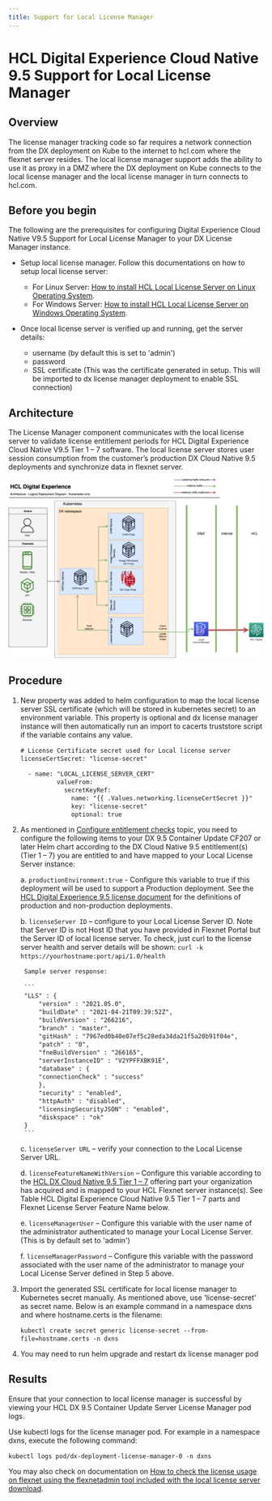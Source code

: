 ```yaml
---
title: Support for Local License Manager
---
```


# HCL Digital Experience Cloud Native 9.5 Support for Local License Manager

## Overview

The license manager tracking code so far requires a network connection from the DX deployment on Kube to the internet to hcl.com where the flexnet server resides. The local license manager support adds the ability to use it as proxy in a DMZ where the DX deployment on Kube connects to the local license manager and the local license manager in turn connects to hcl.com.

## Before you begin

The following are the prerequisites for configuring Digital Experience Cloud Native V9.5 Support for Local License Manager to your DX License Manager instance.  

- Setup local license manager. Follow this documentations on how to setup local license server:
    - For Linux Server: [How to install HCL Local License Server on Linux Operating System](https://support.hcltechsw.com/csm?sys_kb_id=219670d1db01c9d8a45ad9fcd39619e0&id=kb_article_view&sysparm_rank=4&sysparm_tsqueryId=0ead29fb1b68b810a67e9759bc4bcb41&spa=1). 
    - For Windows Server: [How to install HCL Local License Server on Windows Operating System](https://support.hcltechsw.com/csm?sys_kb_id=3cb81a751b799950534c4159cc4bcb5a&id=kb_article_view&sysparm_rank=14&sysparm_tsqueryId=2a7531f71be8b810a67e9759bc4bcb9e&spa=1). 

- Once local license server is verified up and running, get the server details:
    - username (by default this is set to 'admin')
    - password
    - SSL certificate (This was the certificate generated in setup. This will be imported to dx license manager deployment to enable SSL connection)

## Architecture

The License Manager component communicates with the local license server to validate license entitlement periods for HCL Digital Experience Cloud Native V9.5 Tier 1 – 7 software. The local license server stores user session consumption from the customer’s production DX Cloud Native 9.5 deployments and synchronize data in flexnet server.

![](../../software_licensing_portal/_img/DX_95_container_local_license_manager_support_arch.png)

## Procedure

1. New property was added to helm configuration to map the local license server SSL certificate (which will be stored in kubernetes secret) to an environment variable. This property is optional and dx license manager instance will then automatically run an import to cacerts truststore script if the variable contains any value.

    ```
    # License Certificate secret used for Local license server
    licenseCertSecret: "license-secret"
    ```

    ```
      - name: "LOCAL_LICENSE_SERVER_CERT"
              valueFrom:
                secretKeyRef:
                  name: "{{ .Values.networking.licenseCertSecret }}"
                  key: "license-secret"
                  optional: true
    ```

2. As mentioned in [Configure entitlement checks](index.md) topic, you need to configure the following items to your DX 9.5 Container Update CF207 or later Helm chart according to the DX Cloud Native 9.5 entitlement(s) (Tier 1 – 7) you are entitled to and have mapped to your Local License Server instance:

    a.  `productionEnvironment:true` - Configure this variable to true if this deployment will be used to support a Production deployment. See the [HCL Digital Experience 9.5 license document](https://www.hcltechsw.com/wps/wcm/connect/61f40a7e-d2ca-42d4-b24c-d5adfd4fe54d/HCL+Digital+Experience+Cloud+Native+v9.5.pdf?MOD=AJPERES&CONVERT_TO=url&CACHEID=ROOTWORKSPACE-61f40a7e-d2ca-42d4-b24c-d5adfd4fe54d-n-MmIad) for the definitions of production and non-production deployments. 

    b. `licenseServer ID` – configure to your Local License Server ID. Note that Server ID is not Host ID that you have provided in Flexnet Portal but the Server ID of local license server. To check, just curl to the license server health and server details will be shown:
        ```
        curl -k https://yourhostname:port/api/1.0/health
        ```

        Sample server response:

        ```
        "LLS" : {
            "version" : "2021.05.0",
            "buildDate" : "2021-04-21T09:39:52Z",
            "buildVersion" : "266216",
            "branch" : "master",
            "gitHash" : "7967ed0b40e07ef5c28eda34da21f5a20b91f04e",
            "patch" : "0",
            "fneBuildVersion" : "266165",
            "serverInstanceID" : "V2YPFFXBK91E",
            "database" : {
            "connectionCheck" : "success"
            },
            "security" : "enabled",
            "httpAuth" : "disabled",
            "licensingSecurityJSON" : "enabled",
            "diskspace" : "ok"
        }
        ```
    
    c. `licenseServer URL` – verify your connection to the Local License Server URL.

    d. `licenseFeatureNameWithVersion` – Configure this variable according to the [HCL DX Cloud Native 9.5 Tier 1 – 7](../../../../get_started/product_overview/index.md#hcl-digital-experience-cloud-native) offering  part your organization has acquired and is mapped to your HCL Flexnet server instance(s). See Table HCL Digital Experience Cloud Native 9.5 Tier 1 – 7 parts and Flexnet License Server Feature Name below.
    
    e. `licenseManagerUser` – Configure this variable with the user name of the administrator authenticated to manage your Local License Server. (This is by default set to 'admin')
    
    f. `licenseManagerPassword` – Configure this variable with the password associated with the user name of the administrator to manage your Local License Server defined in Step 5 above.

3. Import the generated SSL certificate for local license manager to Kubernetes secret manually. As mentioned above, use 'license-secret' as secret name. Below is an example command in a namespace dxns and where hostname.certs is the filename:

    ```
    kubectl create secret generic license-secret --from-file=hostname.certs -n dxns
    ```

4. You may need to run helm upgrade and restart dx license manager pod

## Results

Ensure that your connection to local license manager is successful by viewing your HCL DX 9.5 Container Update Server License Manager pod logs.

Use kubectl logs for the license manager pod. For example in a namespace dxns, execute the following command: 

```
kubectl logs pod/dx-deployment-license-manager-0 -n dxns
```

You may also check on documentation on [How to check the license usage on flexnet using the flexnetadmin tool included with the local license server download](https://support.hcltechsw.com/csm?id=kb_article&sysparm_article=KB0084616).

